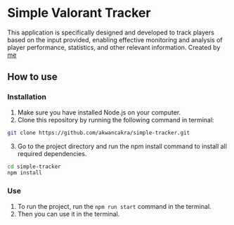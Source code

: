 # Simple Valorant Tracker

This application is specifically designed and developed to track players based on the input provided, enabling effective monitoring and analysis of player performance, statistics, and other relevant information.
Created by <a href="https://instagram.com/akwancakra/">me</a>

## How to use

### Installation
1. Make sure you have installed Node.js on your computer.
2. Clone this repository by running the following command in terminal:
```bash
git clone https://github.com/akwancakra/simple-tracker.git
```
3. Go to the project directory and run the npm install command to install all required dependencies.
```bash
cd simple-tracker
npm install
```

### Use
1. To run the project, run the `npm run start` command in the terminal.
2. Then you can use it in the terminal.

